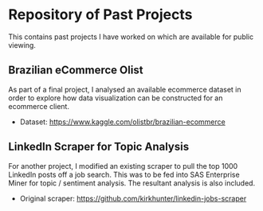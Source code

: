 # Repository of Past Projects  
This contains past projects I have worked on which are available for public viewing.

## Brazilian eCommerce Olist
As part of a final project, I analysed an available ecommerce dataset in order to explore how data visualization can be constructed for an ecommerce client.
- Dataset: https://www.kaggle.com/olistbr/brazilian-ecommerce

## LinkedIn Scraper for Topic Analysis
For another project, I modified an existing scraper to pull the top 1000 LinkedIn posts off a job search. This was to be fed into SAS Enterprise Miner for topic / sentiment analysis. The resultant analysis is also included.
- Original scraper: https://github.com/kirkhunter/linkedin-jobs-scraper

